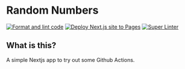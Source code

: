 # Random Numbers

[![Format and lint code](https://github.com/willemverbuyst/random-numbers/actions/workflows/code-check.yml/badge.svg)](https://github.com/willemverbuyst/random-numbers/actions/workflows/code-check.yml) [![Deploy Next.js site to Pages](https://github.com/willemverbuyst/random-numbers/actions/workflows/nextjs.yml/badge.svg)](https://github.com/willemverbuyst/random-numbers/actions/workflows/nextjs.yml) [![Super Linter](https://github.com/willemverbuyst/random-numbers/actions/workflows/super-linter.yml/badge.svg)](https://github.com/willemverbuyst/random-numbers/actions/workflows/super-linter.yml)

## What is this?

A simple Nextjs app to try out some Github Actions.
